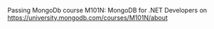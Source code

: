 Passing MongoDb course M101N: MongoDB for .NET Developers on https://university.mongodb.com/courses/M101N/about

